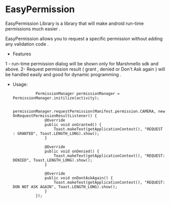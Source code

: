 # EasyPermission
EasyPermission Library is a library that will make android run-time permissions much easier .

EasyPermission allows you to request a specific permission without adding any validation code .

- Features 



1 - run-time permission dialog will be shown only for Marshmello sdk and above.
2- Request permission result ( grant , denied or Don't Ask again ) will be handled easily and good for dynamic programming .

* Usage:


                PermissionManager permissionManager = PermissionManager.initilize(activity);

                permissionManager.requestPermission(Manifest.permission.CAMERA, new OnRequestPermissionResultListener() {
                    @Override
                    public void onGranted() {
                        Toast.makeText(getApplicationContext(), "REQUEST : GRANTED", Toast.LENGTH_LONG).show();
                    }

                    @Override
                    public void onDenied() {
                        Toast.makeText(getApplicationContext(), "REQUEST: DENIED", Toast.LENGTH_LONG).show();
                    }

                    @Override
                    public void onDontAskAgain() {
                        Toast.makeText(getApplicationContext(), "REQUEST: DON NOT ASK AGAIN", Toast.LENGTH_LONG).show();
                    }
                });


